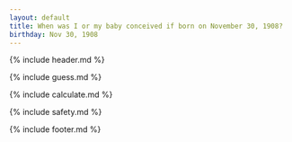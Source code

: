 ```yaml
---
layout: default
title: When was I or my baby conceived if born on November 30, 1908?
birthday: Nov 30, 1908
---
```


{% include header.md %}

{% include guess.md %}

{% include calculate.md %}

{% include safety.md %}

{% include footer.md %}



